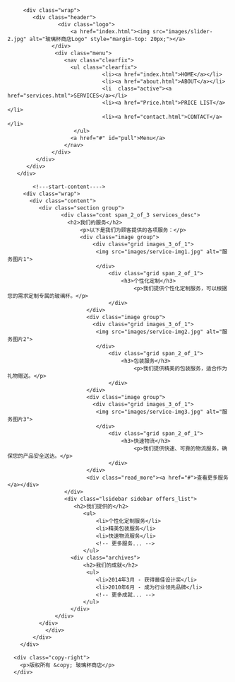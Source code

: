 <!DOCTYPE HTML>
<html>

         <div class="wrap">
            <div class="header">	        	
            		<div class="logo">
                        <a href="index.html"><img src="images/slider-2.jpg" alt="玻璃杯商店Logo" style="margin-top: 20px;"></a>
                  </div>
          	       <div class="menu">
				      <nav class="clearfix">
						<ul class="clearfix">
							      <li><a href="index.html">HOME</a></li>
								  <li><a href="about.html">ABOUT</a></li>
								  <li  class="active"><a href="services.html">SERVICES</a></li>
								  <li><a href="Price.html">PRICE LIST</a></li>
								  <li><a href="contact.html">CONTACT</a></li>	
						 </ul>
						<a href="#" id="pull">Menu</a>
					  </nav>
                  </div>                 
             </div>
          </div>
       </div>
   <!----End-header----->
            <!---start-content---->
         <div class="wrap">
           <div class="content">				   
              <div class="section group">
                     <div class="cont span_2_of_3 services_desc">
                       <h2>我们的服务</h2>
            			   <p>以下是我们为顾客提供的各项服务：</p>
                           <div class="image group">
                               <div class="grid images_3_of_1">
                                <img src="images/service-img1.jpg" alt="服务图片1">
                                </div>
                                    <div class="grid span_2_of_1">
                                        <h3>个性化定制</h3>
                                            <p>我们提供个性化定制服务，可以根据您的需求定制专属的玻璃杯。</p>
                               		</div>
              				 </div>
              				 <div class="image group">
                               <div class="grid images_3_of_1">
                                <img src="images/service-img2.jpg" alt="服务图片2">
                                </div>
                                    <div class="grid span_2_of_1">
                                        <h3>包装服务</h3>
                                            <p>我们提供精美的包装服务，适合作为礼物赠送。</p>
                               		</div>
              				 </div>
              				 <div class="image group">
                               <div class="grid images_3_of_1">
                                <img src="images/service-img3.jpg" alt="服务图片3">
                                </div>
                                    <div class="grid span_2_of_1">
                                        <h3>快速物流</h3>
                                            <p>我们提供快速、可靠的物流服务，确保您的产品安全送达。</p>
                               		</div>
              				 </div>
              				 <div class="read_more"><a href="#">查看更多服务</a></div>
                      </div>
                      <div class="lsidebar sidebar offers_list">
                         <h2>我们提供的</h2>
                     		<ul>
          						<li>个性化定制服务</li>
          						<li>精美包装服务</li>
          						<li>快速物流服务</li>
          						<!-- 更多服务... -->
          					</ul>
          				<div class="archives">
          					<h2>我们的成就</h2>
          					 <ul>
          						<li>2014年3月 - 获得最佳设计奖</li>
          						<li>2010年6月 - 成为行业领先品牌</li>
          						<!-- 更多成就... -->
          					</ul>
                        </div>				
           		   </div> 
              </div>		
                </div>
            </div>
        </div>		   			
  <!---End-content---->
<!---start-footer---->		 
      <div class="copy-right">
        <p>版权所有 &copy; 玻璃杯商店</p>
      </div>
        
